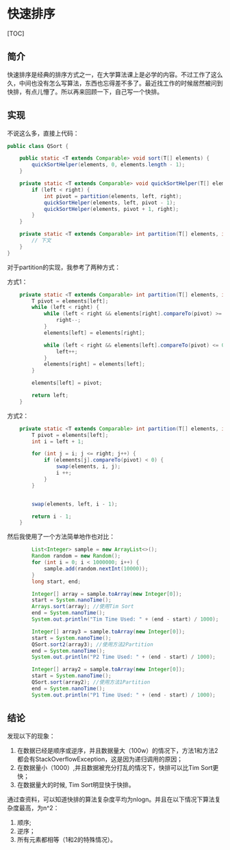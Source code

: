 # 快速排序

[TOC]

## 简介

快速排序是经典的排序方式之一，在大学算法课上是必学的内容。不过工作了这么久，中间也没有怎么写算法，东西也忘得差不多了。最近找工作的时候居然被问到快排，有点儿懵了。所以再来回顾一下，自己写一个快排。

## 实现

不说这么多，直接上代码：

```java
public class QSort {

    public static <T extends Comparable> void sort(T[] elements) {
        quickSortHelper(elements, 0, elements.length - 1);
    }

    private static <T extends Comparable> void quickSortHelper(T[] elements, int left, int right) {
        if (left < right) {
            int pivot = partition(elements, left, right);
            quickSortHelper(elements, left, pivot - 1);
            quickSortHelper(elements, pivot + 1, right);
        }
    }

    private static <T extends Comparable> int partition(T[] elements, int left, int right) {
        // 下文
    }
}
```

对于partition的实现，我参考了两种方式：

方式1：

``` java
    private static <T extends Comparable> int partition(T[] elements, int left, int right) {
        T pivot = elements[left];
        while (left < right) {
            while (left < right && elements[right].compareTo(pivot) >= 0) {
                right--;
            }
            elements[left] = elements[right];

            while (left < right && elements[left].compareTo(pivot) <= 0) {
                left++;
            }
            elements[right] = elements[left];
        }

        elements[left] = pivot;

        return left;
    }
```

方式2：

```java
    private static <T extends Comparable> int partition(T[] elements, int left, int right) {
        T pivot = elements[left];
        int i = left + 1;

        for (int j = i; j <= right; j++) {
            if (elements[j].compareTo(pivot) < 0) {
                swap(elements, i, j);
                i ++;
            }
        }


        swap(elements, left, i - 1);

        return i - 1;
    }
```

然后我使用了一个方法简单地作也对比：

```java
        List<Integer> sample = new ArrayList<>();
        Random random = new Random();
        for (int i = 0; i < 1000000; i++) {
            sample.add(random.nextInt(10000));
        }
        long start, end;

        Integer[] array = sample.toArray(new Integer[0]);
        start = System.nanoTime();
        Arrays.sort(array); //使用Tim Sort
        end = System.nanoTime();
        System.out.println("Tim Time Used: " + (end - start) / 1000);

        Integer[] array3 = sample.toArray(new Integer[0]);
        start = System.nanoTime();
        QSort.sort2(array3); //使用方法2Partition
        end = System.nanoTime();
        System.out.println("P2 Time Used: " + (end - start) / 1000);

        Integer[] array2 = sample.toArray(new Integer[0]);
        start = System.nanoTime();
        QSort.sort(array2); //使用方法1Partition
        end = System.nanoTime();
        System.out.println("P1 Time Used: " + (end - start) / 1000);
```

## 结论

发现以下的现象：

1. 在数据已经是顺序或逆序，并且数据量大（100w）的情况下，方法1和方法2都会有StackOverflowException，这是因为递归调用的原因；
2. 在数据量小（1000）,并且数据被充分打乱的情况下，快排可以比Tim Sort更快；
3. 在数据量大的时候, Tim Sort明显快于快排。

通过查资料，可以知道快排的算法复杂度平均为nlogn。并且在以下情况下算法复杂度最高，为n^2：

1. 顺序;
2. 逆序；
3. 所有元素都相等（1和2的特殊情况）。